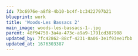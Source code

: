 ```yaml
---
id: 73c6976e-a8f8-4b10-bc4f-bc3422797b21
blueprint: work
title: 'Woods-Les Bassacs 2'
main_image: woods-les-bassacs-1-.jpg
parent: 48f94750-3a4a-473c-a9a9-1791cd387908
updated_by: 7fc42862-88cf-4231-8a06-3e1f93ee1fbb
updated_at: 1676303387
---
```

